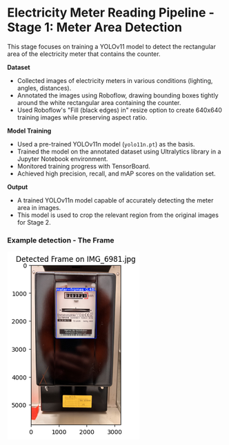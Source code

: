 # Electricity Meter Reading Pipeline - Stage 1: Meter Area Detection

This stage focuses on training a YOLOv11 model to detect the rectangular area of the electricity meter that contains the counter.

**Dataset**

* Collected images of electricity meters in various conditions (lighting, angles, distances).
* Annotated the images using Roboflow, drawing bounding boxes tightly around the white rectangular area containing the counter.
* Used Roboflow's "Fill (black edges) in" resize option to create 640x640 training images while preserving aspect ratio.

**Model Training**

* Used a pre-trained YOLOv11n model (`yolo11n.pt`) as the basis.
* Trained the model on the annotated dataset using Ultralytics library in a Jupyter Notebook environment.
* Monitored training progress with TensorBoard.
* Achieved high precision, recall, and mAP scores on the validation set.

**Output**

* A trained YOLOv11n model capable of accurately detecting the meter area in images.
* This model is used to crop the relevant region from the original images for Stage 2.


### Example detection - The Frame


![Detected Frame](static/detected-frame.png)


